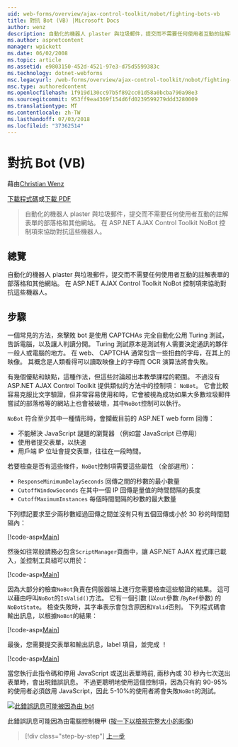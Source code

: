 ```yaml
---
uid: web-forms/overview/ajax-control-toolkit/nobot/fighting-bots-vb
title: 對抗 Bot (VB) |Microsoft Docs
author: wenz
description: 自動化的機器人 plaster 與垃圾郵件，提交而不需要任何使用者互動的註解表單的部落格和其他網站。 在 ASP.NET AJAX Con NoBot 控制項...
ms.author: aspnetcontent
manager: wpickett
ms.date: 06/02/2008
ms.topic: article
ms.assetid: e9803150-452d-4521-97e3-d75d5599383c
ms.technology: dotnet-webforms
msc.legacyurl: /web-forms/overview/ajax-control-toolkit/nobot/fighting-bots-vb
msc.type: authoredcontent
ms.openlocfilehash: 1f919d130cc97b5f892cc01d58a0bcba790a98e3
ms.sourcegitcommit: 953ff9ea4369f154d6fd0239599279ddd3280009
ms.translationtype: MT
ms.contentlocale: zh-TW
ms.lasthandoff: 07/03/2018
ms.locfileid: "37362514"
---
```

<a name="fighting-bots-vb"></a>對抗 Bot (VB)
====================
藉由[Christian Wenz](https://github.com/wenz)

[下載程式碼](http://download.microsoft.com/download/9/3/f/93f8daea-bebd-4821-833b-95205389c7d0/NoBot0.vb.zip)或[下載 PDF](http://download.microsoft.com/download/b/6/a/b6ae89ee-df69-4c87-9bfb-ad1eb2b23373/nobot0VB.pdf)

> 自動化的機器人 plaster 與垃圾郵件，提交而不需要任何使用者互動的註解表單的部落格和其他網站。 在 ASP.NET AJAX Control Toolkit NoBot 控制項來協助對抗這些機器人。


## <a name="overview"></a>總覽

自動化的機器人 plaster 與垃圾郵件，提交而不需要任何使用者互動的註解表單的部落格和其他網站。 在 ASP.NET AJAX Control Toolkit NoBot 控制項來協助對抗這些機器人。

## <a name="steps"></a>步驟

一個常見的方法，來擊敗 bot 是使用 CAPTCHAs 完全自動化公用 Turing 測試，告訴電腦，以及讓人判讀分開。 Turing 測試原本是測試有人需要決定通訊的夥伴一般人或電腦的地方。 在 web、 CAPTCHA 通常包含一些扭曲的字母，在其上的映像。 其概念是人類看得可以讀取映像上的字母而 OCR 演算法將會失敗。

有幾個優點和缺點，這種作法，但這些討論超出本教學課程的範圍。 不過沒有 ASP.NET AJAX Control Toolkit 提供類似的方法中的控制項： `NoBot`。 它會比較容易克服比文字驗證，但非常容易使用和時，它會被視為成功如果大多數垃圾郵件嘗試的部落格等的網站上也會被破壞，其中`NoBot`控制可以執行。

`NoBot` 符合至少其中一種情形時，會攔截目前的 ASP.NET web form 回傳：

- 不能解決 JavaScript 謎題的瀏覽器 （例如當 JavaScript 已停用）
- 使用者提交表單，以快速
- 用戶端 IP 位址會提交表單，往往在一段時間。

若要檢查是否有這些條件，`NoBot`控制項需要這些屬性 （全部選用）：

- `ResponseMinimumDelaySeconds` 回傳之間的秒數的最小數量
- `CutoffWindowSeconds` 在其中一個 IP 回傳是量值的時間間隔的長度
- `CutoffMaximumInstances` 每個時間間隔的秒數的最大數量

下列標記要求至少兩秒數經過回傳之間並沒有只有五個回傳或小於 30 秒的時間間隔內：

[!code-aspx[Main](fighting-bots-vb/samples/sample1.aspx)]

然後如往常般請務必包含`ScriptManager`頁面中，讓 ASP.NET AJAX 程式庫已載入，並控制工具組可以用於：

[!code-aspx[Main](fighting-bots-vb/samples/sample2.aspx)]

因為大部分的檢查`NoBot`負責在伺服器端上進行您需要檢查這些驗證的結果。 這可以藉由呼叫`NoBot`的`IsValid()`方法。 它有一個引數 (以`out`參數 /`ByRef`參數) 的`NoBotState`。 檢查失敗時，其字串表示會包含原因和`Valid`否則。 下列程式碼會輸出訊息，以根據`NoBot`的結果：

[!code-aspx[Main](fighting-bots-vb/samples/sample3.aspx)]

最後，您需要提交表單和輸出訊息，label 項目，並完成 ！

[!code-aspx[Main](fighting-bots-vb/samples/sample4.aspx)]

當您執行此指令碼和停用 JavaScript 或送出表單時前, 兩秒內或 30 秒內七次送出表單時，會出現錯誤訊息。 不過更聰明地使用這個控制項，因為只有約 90-95%的使用者必須啟用 JavaScript，因此 5-10%的使用者將會失敗`NoBot`的測試。


[![此錯誤訊息可能被因為由 bot](fighting-bots-vb/_static/image2.png)](fighting-bots-vb/_static/image1.png)

此錯誤訊息可能因為由電腦控制機甲 ([按一下以檢視完整大小的影像](fighting-bots-vb/_static/image3.png))

> [!div class="step-by-step"]
> [上一步](fighting-bots-cs.md)

